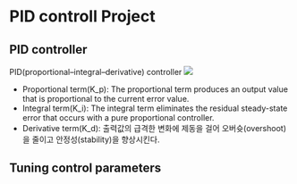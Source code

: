 # PID controll Project

## PID controller
PID(proportional–integral–derivative) controller
![](https://wikimedia.org/api/rest_v1/media/math/render/svg/708c8516a7531aca1fa256551f73752fae023e9c)

* Proportional term(K_p): The proportional term produces an output value that is proportional to the current error value.
* Integral term(K_i): The integral term eliminates the residual steady-state error that occurs with a pure proportional controller.
* Derivative term(K_d): 출력값의 급격한 변화에 제동을 걸어 오버슛(overshoot)을 줄이고 안정성(stability)을 향상시킨다.

## Tuning control parameters
